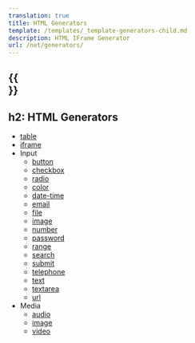 ```yaml
---
translation: true
title: HTML Generators
template: /templates/_template-generators-child.md
description: HTML IFrame Generator
url: /net/generators/
---
```


{{<section overview>}}
---
h2: HTML Generators
---

* [table](table)
* [iframe](iframe)
* Input
  * [button](button)
  * [checkbox](checkbox)
  * [radio](radio)
  * [color](color)
  * [date-time](date-time)
  * [email](email)
  * [file](file)
  * [image](image-input)
  * [number](number)
  * [password](password)
  * [range](range)
  * [search](search)
  * [submit](submit)
  * [telephone](telephone)
  * [text](text)
  * [textarea](textarea)
  * [url](url-input)
* Media
  * [audio](audio)
  * [image](image)
  * [video](video)
